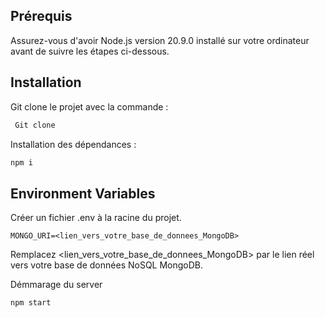 ## Prérequis

Assurez-vous d'avoir Node.js version 20.9.0 installé sur votre ordinateur avant de suivre les étapes ci-dessous.

## Installation

Git clone le projet avec la commande :

```bash
 Git clone
```

Installation des dépendances : 

```bash
npm i
```

## Environment Variables

Créer un fichier .env à la racine du projet.

`MONGO_URI=<lien_vers_votre_base_de_donnees_MongoDB>
`

Remplacez <lien_vers_votre_base_de_donnees_MongoDB> par le lien réel vers votre base de données NoSQL MongoDB.

Démmarage du server


```bash
npm start
```


